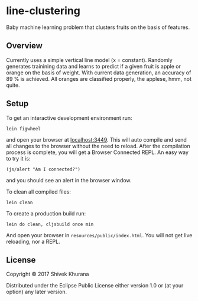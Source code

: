 # line-clustering

Baby machine learning problem that clusters fruits on the basis of features.

## Overview

Currently uses a simple vertical line model (x = constant). Randomly generates trainining data and learns to predict if a given fruit is apple or orange on the basis of weight.
With current data generation, an accuracy of 89 % is achieved. All oranges are classified properly, the applese, hmm, not quite.

## Setup

To get an interactive development environment run:

    lein figwheel

and open your browser at [localhost:3449](http://localhost:3449/).
This will auto compile and send all changes to the browser without the
need to reload. After the compilation process is complete, you will
get a Browser Connected REPL. An easy way to try it is:

    (js/alert "Am I connected?")

and you should see an alert in the browser window.

To clean all compiled files:

    lein clean

To create a production build run:

    lein do clean, cljsbuild once min

And open your browser in `resources/public/index.html`. You will not
get live reloading, nor a REPL. 

## License

Copyright © 2017 Shivek Khurana

Distributed under the Eclipse Public License either version 1.0 or (at your option) any later version.
